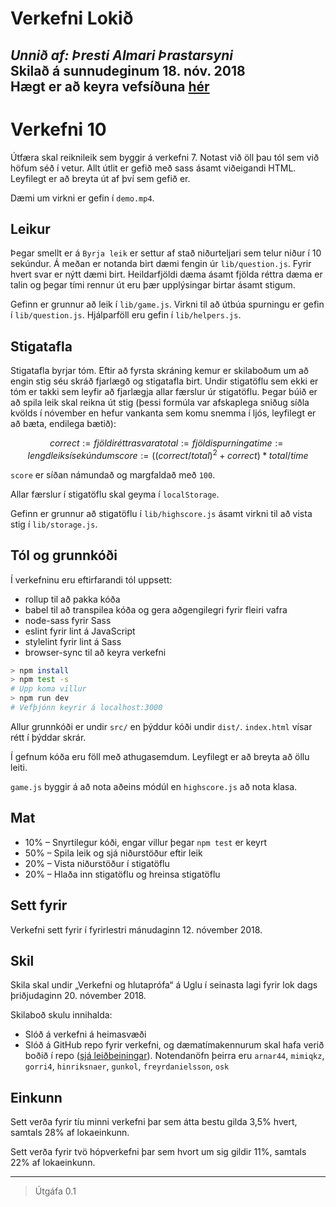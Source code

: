 # Verkefni Lokið
*Unnið af: Þresti Almari Þrastarsyni*  
Skilað á sunnudeginum 18. nóv. 2018  
Hægt er að keyra vefsíðuna [hér](https://notendur.hi.is/~thth168/vefforritun/verkefni10/)
---






# Verkefni 10

Útfæra skal reiknileik sem byggir á verkefni 7. Notast við öll þau tól sem við höfum séð í vetur. Allt útlit er gefið með sass ásamt viðeigandi HTML. Leyfilegt er að breyta út af því sem gefið er.

Dæmi um virkni er gefin í `demo.mp4`.

## Leikur

Þegar smellt er á `Byrja leik` er settur af stað niðurteljari sem telur niður í 10 sekúndur. Á meðan er notanda birt dæmi fengin úr `lib/question.js`. Fyrir hvert svar er nýtt dæmi birt. Heildarfjöldi dæma ásamt fjölda réttra dæma er talin og þegar tími rennur út eru þær upplýsingar birtar ásamt stigum.

Gefinn er grunnur að leik í `lib/game.js`. Virkni til að útbúa spurningu er gefin í `lib/question.js`. Hjálparföll eru gefin í `lib/helpers.js`.

## Stigatafla

Stigatafla byrjar tóm. Eftir að fyrsta skráning kemur er skilaboðum um að engin stig séu skráð fjarlægð og stigatafla birt. Undir stigatöflu sem ekki er tóm er takki sem leyfir að fjarlægja allar færslur úr stigatöflu. Þegar búið er að spila leik skal reikna út stig (þessi formúla var afskaplega sniðug síðla kvölds í nóvember en hefur vankanta sem komu snemma í ljós, leyfilegt er að bæta, endilega bætið):

```math
correct := fjöldi réttra svara
total := fjöldi spurninga
time := lengd leiks í sekúndum

score := ((correct / total)^2 + correct) * total / time
```

`score` er síðan námundað og margfaldað með `100`.

Allar færslur í stigatöflu skal geyma í `localStorage`.

Gefinn er grunnur að stigatöflu í `lib/highscore.js` ásamt virkni til að vista stig í `lib/storage.js`.

## Tól og grunnkóði

Í verkefninu eru eftirfarandi tól uppsett:

* rollup til að pakka kóða
* babel til að transpilea kóða og gera aðgengilegri fyrir fleiri vafra
* node-sass fyrir Sass
* eslint fyrir lint á JavaScript
* stylelint fyrir lint á Sass
* browser-sync til að keyra verkefni

```bash
> npm install
> npm test -s
# Upp koma villur
> npm run dev
# Vefþjónn keyrir á localhost:3000
```

Allur grunnkóði er undir `src/` en þýddur kóði undir `dist/`. `index.html` vísar rétt í þýddar skrár.

Í gefnum kóða eru föll með athugasemdum. Leyfilegt er að breyta að öllu leiti.

`game.js` byggir á að nota aðeins módúl en `highscore.js` að nota klasa.

## Mat

* 10% – Snyrtilegur kóði, engar villur þegar `npm test` er keyrt
* 50% – Spila leik og sjá niðurstöður eftir leik
* 20% – Vista niðurstöður í stigatöflu
* 20% – Hlaða inn stigatöflu og hreinsa stigatöflu

## Sett fyrir

Verkefni sett fyrir í fyrirlestri mánudaginn 12. nóvember 2018.

## Skil

Skila skal undir „Verkefni og hlutaprófa“ á Uglu í seinasta lagi fyrir lok dags þriðjudaginn 20. nóvember 2018.

Skilaboð skulu innihalda:

* Slóð á verkefni á heimasvæði
* Slóð á GitHub repo fyrir verkefni, og dæmatímakennurum skal hafa verið boðið í repo ([sjá leiðbeiningar](https://help.github.com/articles/inviting-collaborators-to-a-personal-repository/)). Notendanöfn þeirra eru `arnar44`, `mimiqkz`, `gorri4`, `hinriksnaer`, `gunkol`, `freyrdanielsson`, `osk`

## Einkunn

Sett verða fyrir tíu minni verkefni þar sem átta bestu gilda 3,5% hvert, samtals 28% af lokaeinkunn.

Sett verða fyrir tvö hópverkefni þar sem hvort um sig gildir 11%, samtals 22% af lokaeinkunn.

---

> Útgáfa 0.1
